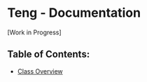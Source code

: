 # Teng - Documentation

[Work in Progress]

## Table of Contents:
- [Class Overview](./class-overview.md#readme)
